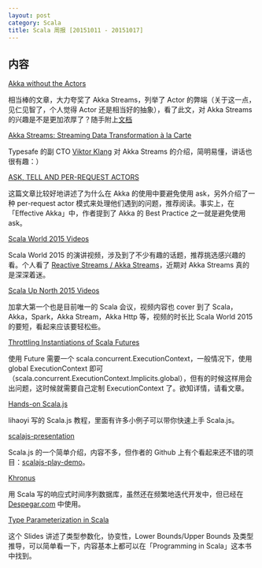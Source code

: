 ```yaml
---
layout: post
category: Scala
title: Scala 周报 [20151011 - 20151017]
---
```


## 内容

[Akka without the Actors](http://eng.localytics.com/akka-streams-akka-without-the-actors/)

相当棒的文章，大力夸奖了 Akka Streams，列举了 Actor 的弊端（关于这一点，见仁见智了，个人觉得 Actor 还是相当好的抽象），看了此文，对 Akka Streams 的兴趣是不是更加浓厚了？随手附上[文档](http://doc.akka.io/docs/akka-stream-and-http-experimental/1.0/scala.html)

[Akka Streams: Streaming Data Transformation à la Carte](http://www.infoq.com/presentations/akka-streams)

Typesafe 的副 CTO [Viktor Klang](https://twitter.com/viktorklang) 对 Akka Streams 的介绍，简明易懂，讲话也很有趣：）

[ASK, TELL AND PER-REQUEST ACTORS](http://techblog.net-a-porter.com/2013/12/ask-tell-and-per-request-actors/)

这篇文章比较好地讲述了为什么在 Akka 的使用中要避免使用 ask，另外介绍了一种 per-request actor 模式来处理他们遇到的问题，推荐阅读。事实上，在「Effective Akka」中，作者提到了 Akka 的 Best Practice 之一就是避免使用 ask。

[Scala World 2015 Videos](https://www.youtube.com/channel/UCc0j7uOItUDh7vEvPb-TeCg/videos)

Scala World 2015 的演讲视频，涉及到了不少有趣的话题，推荐挑选感兴趣的看。个人看了 [Reactive Streams / Akka Streams](https://www.youtube.com/watch?v=6VBn9V3S2aQ)，近期对 Akka Streams 真的是深深着迷。

[Scala Up North 2015 Videos](https://www.youtube.com/channel/UC0y-kvsAqGmyBI26Bh3A5zw/videos)

加拿大第一个也是目前唯一的 Scala 会议，视频内容也 cover 到了 Scala，Akka，Spark，Akka Stream，Akka Http 等，视频的时长比 Scala World 2015 的要短，看起来应该要轻松些。

[Throttling Instantiations of Scala Futures](http://quantifind.com/blog/2015/06/throttling-instantiations-of-scala-futures-1/)

使用 Future 需要一个 scala.concurrent.ExecutionContext，一般情况下，使用 global ExecutionContext 即可（scala.concurrent.ExecutionContext.Implicits.global），但有的时候这样用会出问题，这时候就需要自己定制 ExecutionContext 了。欲知详情，请看文章。

[Hands-on Scala.js](http://lihaoyi.github.io/hands-on-scala-js/#Hands-onScala.js)

lihaoyi 写的 Scala.js 教程，里面有许多小例子可以带你快速上手 Scala.js。

[scalajs-presentation](http://coacoas.github.io/scalajs-presentation/#/)

Scala.js 的一个简单介绍，内容不多，但作者的 Github 上有个看起来还不错的项目：[scalajs-play-demo](https://github.com/coacoas/scalajs-play-demo)。

[Khronus](https://github.com/Searchlight/khronus)

用 Scala 写的响应式时间序列数据库，虽然还在频繁地迭代开发中，但已经在 [Despegar.com](http://www.despegar.com/) 中使用。

[Type Parameterization in Scala](http://blog.knoldus.com/2015/10/13/type-parameterization-in-scala/)

这个 Slides 讲述了类型参数化，协变性，Lower Bounds/Upper Bounds 及类型推导，可以简单看一下，内容基本上都可以在「Programming in Scala」这本书中找到。
